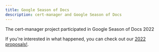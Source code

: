 ```yaml
---
title: Google Season of Docs
description: cert-manager and Google Season of Docs
---
```


The cert-manager project participated in Google Season of Docs 2022

If you're interested in what happened, you can check out our [2022 proposals!](./2022/README.md).
